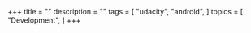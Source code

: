 +++
title = ""
description = ""
tags = [
    "udacity",
    "android",
]
topics = [
    "Development",
]
+++
